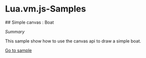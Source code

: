 # Lua.vm.js-Samples

## Simple canvas : Boat

*Summary*

This sample show how to use the canvas api to draw a simple boat.

[Go to sample](/samples/simple-canvas/)
